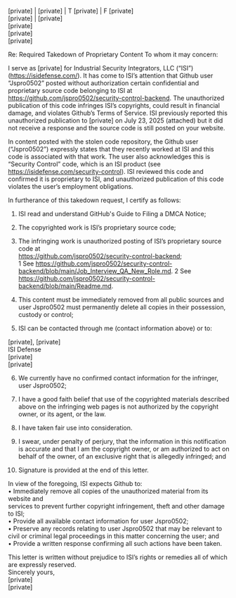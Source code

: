 [private] | [private] | T [private] | F [private]  
[private] | [private]  
[private]  
[private]  
[private]  

Re: Required Takedown of Proprietary Content
To whom it may concern:

I serve as [private] for Industrial Security Integrators, LLC (“ISI”) (https://isidefense.com/). It has come to ISI’s attention that Github user “Jspro0502” posted without authorization certain confidential and proprietary source code belonging to ISI at https://github.com/jspro0502/security-control-backend. The unauthorized publication of this code infringes ISI’s copyrights, could result in financial damage, and violates Github’s Terms of Service. ISI previously reported this unauthorized publication to [private] on July 23, 2025 (attached) but it did not receive a response and the source code is still posted on your website. 

In content posted with the stolen code repository, the Github user (“Jspro0502”) expressly states that they recently worked at ISI and this code is associated with that work. The user also acknowledges this is “Security Control” code, which is an ISI product (see https://isidefense.com/security-control). ISI reviewed this code and confirmed it is proprietary to ISI, and unauthorized publication of this code violates the user’s employment obligations. 

In furtherance of this takedown request, I certify as follows:  
1. ISI read and understand GitHub's Guide to Filing a DMCA Notice;  
2. The copyrighted work is ISI’s proprietary source code;  
3. The infringing work is unauthorized posting of ISI’s proprietary source code at  
https://github.com/jspro0502/security-control-backend;  
1 See https://github.com/jspro0502/security-control-backend/blob/main/Job_Interview_QA_New_Role.md. 2 See https://github.com/jspro0502/security-control-backend/blob/main/Readme.md. 

4. This content must be immediately removed from all public sources and user Jspro0502 must permanently delete all copies in their possession, custody or control;  
5. ISI can be contacted through me (contact information above) or to:  

[private], [private]  
ISI Defense  
[private]  
[private]  

6. We currently have no confirmed contact information for the infringer, user Jspro0502;

7. I have a good faith belief that use of the copyrighted materials described above on the
infringing web pages is not authorized by the copyright owner, or its agent, or the law.

8. I have taken fair use into consideration.

9. I swear, under penalty of perjury, that the information in this notification is accurate and
that I am the copyright owner, or am authorized to act on behalf of the owner, of an
exclusive right that is allegedly infringed; and

10. Signature is provided at the end of this letter.  

In view of the foregoing, ISI expects Github to:  
• Immediately remove all copies of the unauthorized material from its website and  
services to prevent further copyright infringement, theft and other damage to ISI;  
• Provide all available contact information for user Jspro0502;  
• Preserve any records relating to user Jspro0502 that may be relevant to civil or
criminal legal proceedings in this matter concerning the user; and  
• Provide a written response confirming all such actions have been taken.

This letter is written without prejudice to ISI’s rights or remedies all of which are expressly reserved.  
Sincerely yours,  
[private]  
[private]
